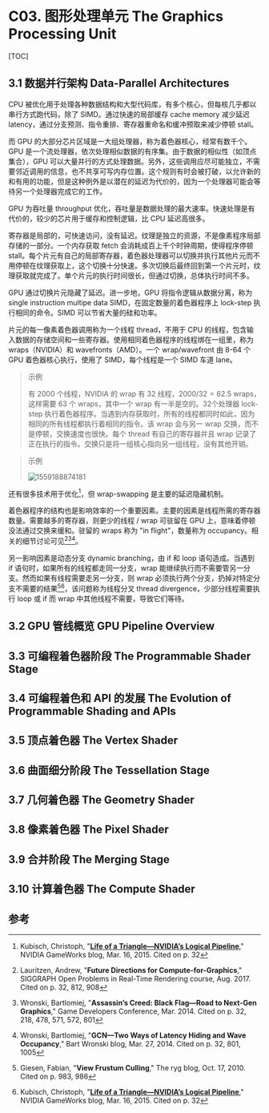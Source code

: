 # C03. 图形处理单元 The Graphics Processing Unit

[TOC]

## 3.1 数据并行架构 Data-Parallel Architectures

CPU 被优化用于处理各种数据结构和大型代码库，有多个核心，但每核几乎都以串行方式跑代码，除了 SIMD。通过快速的局部缓存 cache memory 减少延迟 latency，通过分支预测、指令重排、寄存器重命名和缓冲预取来减少停顿 stall。

而 GPU 的大部分芯片区域是一大组处理器，称为着色器核心，经常有数千个。GPU 是一个流处理器，依次处理相似数据的有序集。由于数据的相似性（如顶点集合），GPU 可以大量并行的方式处理数据。另外，这些调用应尽可能独立，不需要邻近调用的信息，也不共享可写内存位置。这个规则有时会被打破，以允许新的和有用的功能，但是这种例外是以潜在的延迟为代价的，因为一个处理器可能会等待另一个处理器完成它的工作。

GPU 为吞吐量 throughput 优化，吞吐量是数据处理的最大速率。快速处理是有代价的，较少的芯片用于缓存和控制逻辑，比 CPU 延迟高很多。

寄存器是局部的，可快速访问，没有延迟。纹理是独立的资源，不是像素程序局部存储的一部分。一个内存获取 fetch 会消耗成百上千个时钟周期，使得程序停顿 stall。每个片元有自己的局部寄存器，着色器处理器可以切换并执行其他片元而不用停顿在纹理获取上，这个切换十分快速。多次切换后最终回到第一个片元时，纹理获取就完成了。单个片元的执行时间很长，但通过切换，总体执行时间不多。

GPU 通过切换片元隐藏了延迟。进一步地，GPU 将指令逻辑从数据分离，称为 single instruction multipe data SIMD，在固定数量的着色器程序上 lock-step 执行相同的命令。SIMD 可以节省大量的硅和功率。

片元的每一像素着色器调用称为一个线程 thread，不用于 CPU 的线程，包含输入数据的存储空间和一些寄存器。使用相同着色器程序的线程绑在一组里，称为 wraps（NVIDIA）和 wavefronts（AMD）。一个 wrap/wavefront 由 8-64 个 GPU 着色器核心执行，使用了 SIMD，每个线程是一个 SIMD 车道 lane。

> 示例
>
> 有 2000 个线程，NVIDIA 的 wrap 有 32 线程，$2000/32=62.5$ wraps，这样需要 63 个 wraps，其中一个 wrap 有一半是空的。32个处理器 lock-step 执行着色器程序。当遇到内存获取时，所有的线程都同时如此，因为相同的所有线程都执行着相同的指令。该 wrap 会与另一 wrap 交换，而不是停顿，交换速度也很快。每个 thread 有自己的寄存器并且 wrap 记录了正在执行的指令。交换只是将一组核心指向另一组线程，没有其他开销。

> 示例
>
> ![1559188874181](assets/1559188874181.jpg)

还有很多技术用于优化[^945]，但 wrap-swapping 是主要的延迟隐藏机制。

着色器程序的结构也是影响效率的一个重要因素。主要的因素是线程所需的寄存器数量。需要越多的寄存器，则更少的线程 / wrap 可驻留在 GPU 上，意味着停顿没法通过交换来缓和。驻留的 wraps 称为 "in flight"，数量称为 occupancy。相关的细节讨论可见[^993][^1911][^1914]。

另一影响因素是动态分支 dynamic branching，由 if 和 loop 语句造成。当遇到 if 语句时，如果所有的线程都走同一分支，wrap 能继续执行而不需要管另一分支。然而如果有线程需要走另一分支，则 wrap 必须执行两个分支，扔掉对特定分支不需要的结果[^529][^945]，该问题称为线程分叉 thread divergence，少部分线程需要执行 loop 或 if 而 wrap 中其他线程不需要，导致它们等待。

## 3.2 GPU 管线概览 GPU Pipeline Overview

## 3.3 可编程着色器阶段 The Programmable Shader Stage

## 3.4 可编程着色和 API 的发展 The Evolution of Programmable Shading and APIs

## 3.5 顶点着色器 The Vertex Shader

## 3.6 曲面细分阶段 The Tessellation Stage

## 3.7 几何着色器 The Geometry Shader

## 3.8 像素着色器 The Pixel Shader

## 3.9 合并阶段 The Merging Stage

## 3.10 计算着色器 The Compute Shader

## 参考

[^529]: Giesen, Fabian, "**View Frustum Culling**," The ryg blog, Oct. 17, 2010. Cited on p. 983, 986

[^945]: Kubisch, Christoph, "[**Life of a Triangle—NVIDIA’s Logical Pipeline**](https://developer.nvidia.com/content/life-triangle-nvidias-logical-pipeline)," NVIDIA GameWorks blog, Mar. 16, 2015. Cited on p. 32

[^993]: Lauritzen, Andrew, "**Future Directions for Compute-for-Graphics**," SIGGRAPH Open Problems in Real-Time Rendering course, Aug. 2017. Cited on p. 32, 812, 908

[^1911]: Wronski, Bartlomiej,  "**Assassin’s Creed: Black Flag—Road to Next-Gen Graphics**," Game Developers Conference, Mar. 2014. Cited on p. 32, 218, 478, 571, 572, 801

[^1914]: Wronski, Bartlomiej, "**GCN—Two Ways of Latency Hiding and Wave Occupancy**," Bart Wronski blog, Mar. 27, 2014. Cited on p. 32, 801, 1005

